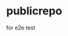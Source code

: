 # publicrepo
for e2e test

























































































































































































































































































































































































































































































































































































































































































































































































































































































































































































































































































































































































































































































































































































































































































































































































































































































































































































































































































































































































































































































































































































































































































































































































































































































































































































































































































































































































































































































































































































































































































































































































































































































































































































































































































































































































































































































































































